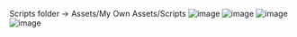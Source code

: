 Scripts folder ->  Assets/My Own Assets/Scripts
![image](https://github.com/user-attachments/assets/7a7936d5-c99d-415e-b9b9-80709a0f9f46)
![image](https://github.com/user-attachments/assets/5b4b689c-c139-4310-bfe6-19f7c3743203)
![image](https://github.com/user-attachments/assets/7de365e5-1d17-4a3b-b1a0-1377da1f5ccc)
![image](https://github.com/user-attachments/assets/cd66ce0c-a909-4e23-b5e0-dc00ea157c3f)
